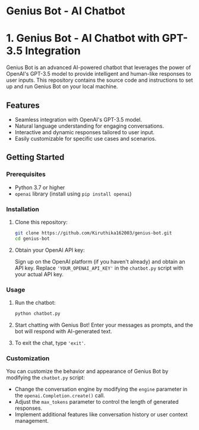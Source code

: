 # Genius Bot - AI Chatbot

# 1. Genius Bot - AI Chatbot with GPT-3.5 Integration

Genius Bot is an advanced AI-powered chatbot that leverages the power of OpenAI's GPT-3.5 model to provide intelligent and human-like responses to user inputs. This repository contains the source code and instructions to set up and run Genius Bot on your local machine.

## Features

- Seamless integration with OpenAI's GPT-3.5 model.
- Natural language understanding for engaging conversations.
- Interactive and dynamic responses tailored to user input.
- Easily customizable for specific use cases and scenarios.

## Getting Started

### Prerequisites

- Python 3.7 or higher
- `openai` library (install using `pip install openai`)

### Installation

1. Clone this repository:

   ```bash
   git clone https://github.com/Kiruthika162003/genius-bot.git
   cd genius-bot
   ```

2. Obtain your OpenAI API key:

   Sign up on the OpenAI platform (if you haven't already) and obtain an API key. Replace `'YOUR_OPENAI_API_KEY'` in the `chatbot.py` script with your actual API key.

### Usage

1. Run the chatbot:

   ```bash
   python chatbot.py
   ```

2. Start chatting with Genius Bot! Enter your messages as prompts, and the bot will respond with AI-generated text.

3. To exit the chat, type `'exit'`.

### Customization

You can customize the behavior and appearance of Genius Bot by modifying the `chatbot.py` script:

- Change the conversation engine by modifying the `engine` parameter in the `openai.Completion.create()` call.
- Adjust the `max_tokens` parameter to control the length of generated responses.
- Implement additional features like conversation history or user context management.


